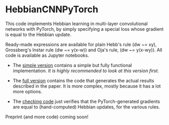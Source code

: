 # HebbianCNNPyTorch

This code implements Hebbian learning in multi-layer convolutional networks with PyTorch, by simply specifying a special loss whose gradient is equal to the Hebbian update. 

Ready-made expressions are available for plain Hebb's rule (dw ~= xy), Grossberg's Instar rule (dw ~= y(x-w)) and Oja's rule, (dw ~= y(x-wy)). All code is available as Jupyter notebooks.

* The [simple version](https://github.com/ThomasMiconi/HebbianCNNPyTorch/blob/main/HebbGrad_Simple_Github.ipynb) contains a simple but fully functional implementation. *It is highly recommended to look at this version first.*

* The [full version](https://github.com/ThomasMiconi/HebbianCNNPyTorch/blob/main/HebbGrad_Github.ipynb) contains the code that generates the actual results described in the paper. It is more complex, mostly because it has a lot more options.

* The [checking code](https://github.com/ThomasMiconi/HebbianCNNPyTorch/blob/main/HebbGrad_CheckHebb.ipynb) just verifies that the PyTorch-generated gradients are equal to (hand-computed) Hebbian updates, for the various rules.

Preprint (and more code) coming soon!
